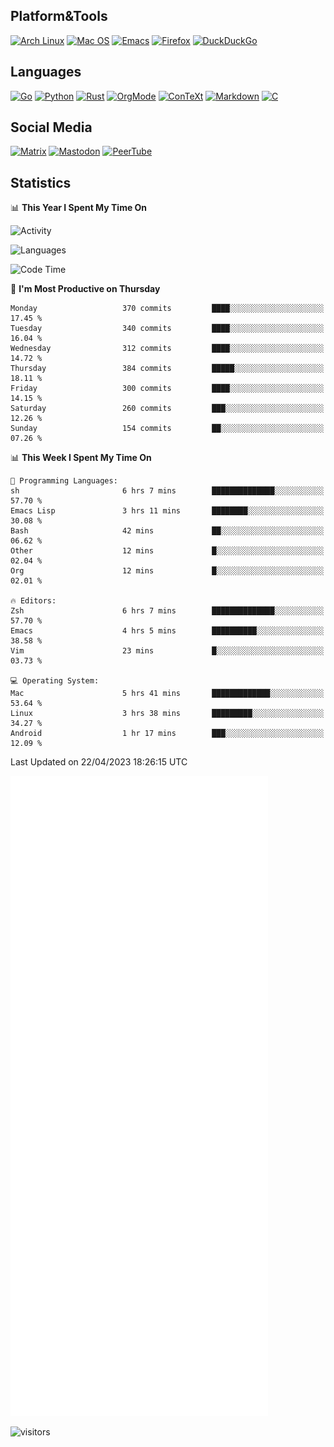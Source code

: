 ## Platform&Tools

[![Arch Linux](https://img.shields.io/badge/ArchLinux-1793D1?logo=arch-linux&logoColor=fff&style=flat-square)](https://archlinux.org/)
[![Mac OS](https://img.shields.io/badge/MacOS-000000?style=flat-square&logo=macos&logoColor=F0F0F0)](https://www.apple.com/macos/)
[![Emacs](https://img.shields.io/badge/Emacs-%237F5AB6.svg?&style=flat-square&logo=gnu-emacs&logoColor=white)](https://www.gnu.org/software/emacs/)
[![Firefox](https://img.shields.io/badge/Firefox-FF7139?style=flat-square&logo=Firefox-Browser&logoColor=white)](https://firefox.com/)
[![DuckDuckGo](https://img.shields.io/badge/DuckDuckGo-DE5833?style=flat-square&logo=DuckDuckGo&logoColor=white)](https://duckduckgo.com/)

## Languages

[![Go](https://img.shields.io/badge/Golang-%2300ADD8.svg?style=flat-square&logo=go&logoColor=white)](https://golang.org/)
[![Python](https://img.shields.io/badge/Python-3670A0?style=flat-square&logo=python&logoColor=ffdd54)](https://www.python.org/)
[![Rust](https://img.shields.io/badge/Rust-%23000000.svg?style=flat-square&logo=rust&logoColor=white)](https://www.rust-lang.org/)
[![OrgMode](https://img.shields.io/badge/OrgMode-%23000000.svg?style=flat-square&logo=org&logoColor=white)](https://orgmode.org/)
[![ConTeXt](https://img.shields.io/badge/ConTeXt-%23008080.svg?style=flat-square&logo=latex&logoColor=white)](https://contextgarden.net/)
[![Markdown](https://img.shields.io/badge/MarkDown-%23000000.svg?style=flat-square&logo=markdown&logoColor=white)](https://daringfireball.net/projects/markdown/)
[![C](https://img.shields.io/badge/C-%2300599C.svg?style=flat-square&logo=c&logoColor=white)](https://www.iso.org/standard/74528.html)

## Social Media
<!--[![Telegram](https://img.shields.io/badge/SteamedFish-2CA5E0?style=social&logo=telegram&logoColor=white)](https://t.me/SteamedFish)-->

[![Matrix](https://img.shields.io/badge/SteamedFish-2CA5E0?style=social&logo=matrix&logoColor=black)](https://matrix.to/#/@i:steamedfish.org)
[![Mastodon](https://img.shields.io/mastodon/follow/109596467238113271?domain=https%3A%2F%2Fmastodon.steamedfish.org%2F&style=social)](https://steamedfish.org/@SteamedFish)
[![PeerTube](https://img.shields.io/badge/PeerTube-23000000.svg?logo=peertube&style=social)](https://peertube.steamedfish.org/)

## Statistics


📊 **This Year I Spent My Time On** 

![Activity](https://wakatime.com/share/@SteamedFish/7529f30a-f1b7-40a4-8d09-e6d855cb7a13.png)

![Languages](https://wakatime.com/share/@SteamedFish/1c5e5366-0e9e-40d8-ac85-d630f61b69c6.svg)

<!--START_SECTION:waka-->
![Code Time](http://img.shields.io/badge/Code%20Time-2%2C417%20hrs%2027%20mins-blue)

📅 **I'm Most Productive on Thursday** 

```text
Monday                   370 commits         ████░░░░░░░░░░░░░░░░░░░░░   17.45 % 
Tuesday                  340 commits         ████░░░░░░░░░░░░░░░░░░░░░   16.04 % 
Wednesday                312 commits         ████░░░░░░░░░░░░░░░░░░░░░   14.72 % 
Thursday                 384 commits         █████░░░░░░░░░░░░░░░░░░░░   18.11 % 
Friday                   300 commits         ████░░░░░░░░░░░░░░░░░░░░░   14.15 % 
Saturday                 260 commits         ███░░░░░░░░░░░░░░░░░░░░░░   12.26 % 
Sunday                   154 commits         ██░░░░░░░░░░░░░░░░░░░░░░░   07.26 % 
```


📊 **This Week I Spent My Time On** 

```text
💬 Programming Languages: 
sh                       6 hrs 7 mins        ██████████████░░░░░░░░░░░   57.70 % 
Emacs Lisp               3 hrs 11 mins       ████████░░░░░░░░░░░░░░░░░   30.08 % 
Bash                     42 mins             ██░░░░░░░░░░░░░░░░░░░░░░░   06.62 % 
Other                    12 mins             █░░░░░░░░░░░░░░░░░░░░░░░░   02.04 % 
Org                      12 mins             █░░░░░░░░░░░░░░░░░░░░░░░░   02.01 % 

🔥 Editors: 
Zsh                      6 hrs 7 mins        ██████████████░░░░░░░░░░░   57.70 % 
Emacs                    4 hrs 5 mins        ██████████░░░░░░░░░░░░░░░   38.58 % 
Vim                      23 mins             █░░░░░░░░░░░░░░░░░░░░░░░░   03.73 % 

💻 Operating System: 
Mac                      5 hrs 41 mins       █████████████░░░░░░░░░░░░   53.64 % 
Linux                    3 hrs 38 mins       █████████░░░░░░░░░░░░░░░░   34.27 % 
Android                  1 hr 17 mins        ███░░░░░░░░░░░░░░░░░░░░░░   12.09 % 
```


 Last Updated on 22/04/2023 18:26:15 UTC
<!--END_SECTION:waka-->


![Metrics](https://github.com/SteamedFish/SteamedFish/blob/master/github-metrics.svg)


![visitors](https://visitor-badge.laobi.icu/badge?page_id=SteamedFish.SteamedFish)
